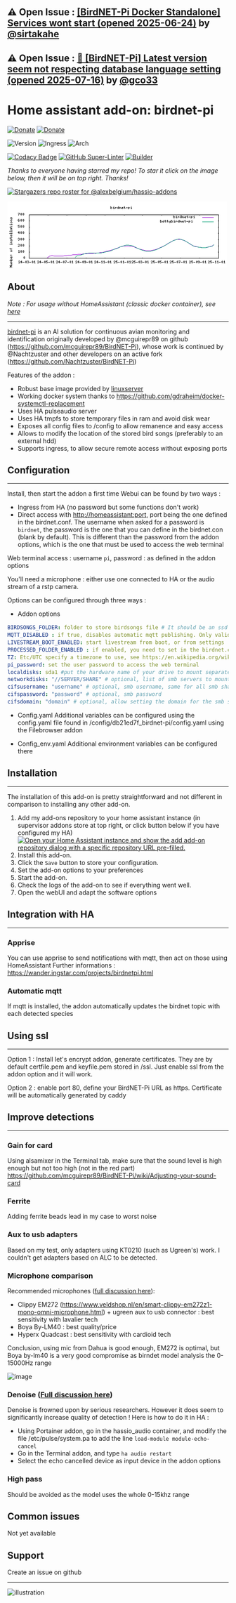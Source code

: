 ## &#9888; Open Issue : [[BirdNET-Pi Docker Standalone] Services wont start (opened 2025-06-24)](https://github.com/alexbelgium/hassio-addons/issues/1927) by [@sirtakahe](https://github.com/sirtakahe)
## &#9888; Open Issue : [🐛 [BirdNET-Pi] Latest version seem not respecting database language setting (opened 2025-07-16)](https://github.com/alexbelgium/hassio-addons/issues/1963) by [@gco33](https://github.com/gco33)

# Home assistant add-on: birdnet-pi

[![Donate][donation-badge]](https://www.buymeacoffee.com/alexbelgium)
[![Donate][paypal-badge]](https://www.paypal.com/donate/?hosted_button_id=DZFULJZTP3UQA)

![Version](https://img.shields.io/badge/dynamic/json?label=Version&query=%24.version&url=https%3A%2F%2Fraw.githubusercontent.com%2Falexbelgium%2Fhassio-addons%2Fmaster%2Fbirdnet-pi%2Fconfig.json)
![Ingress](https://img.shields.io/badge/dynamic/json?label=Ingress&query=%24.ingress&url=https%3A%2F%2Fraw.githubusercontent.com%2Falexbelgium%2Fhassio-addons%2Fmaster%2Fbirdnet-pi%2Fconfig.json)
![Arch](https://img.shields.io/badge/dynamic/json?color=success&label=Arch&query=%24.arch&url=https%3A%2F%2Fraw.githubusercontent.com%2Falexbelgium%2Fhassio-addons%2Fmaster%2Fbirdnet-pi%2Fconfig.json)

[![Codacy Badge](https://app.codacy.com/project/badge/Grade/9c6cf10bdbba45ecb202d7f579b5be0e)](https://www.codacy.com/gh/alexbelgium/hassio-addons/dashboard?utm_source=github.com&utm_medium=referral&utm_content=alexbelgium/hassio-addons&utm_campaign=Badge_Grade)
[![GitHub Super-Linter](https://img.shields.io/github/actions/workflow/status/alexbelgium/hassio-addons/weekly-supelinter.yaml?label=Lint%20code%20base)](https://github.com/alexbelgium/hassio-addons/actions/workflows/weekly-supelinter.yaml)
[![Builder](https://img.shields.io/github/actions/workflow/status/alexbelgium/hassio-addons/onpush_builder.yaml?label=Builder)](https://github.com/alexbelgium/hassio-addons/actions/workflows/onpush_builder.yaml)

[donation-badge]: https://img.shields.io/badge/Buy%20me%20a%20coffee%20(no%20paypal)-%23d32f2f?logo=buy-me-a-coffee&style=flat&logoColor=white
[paypal-badge]: https://img.shields.io/badge/Buy%20me%20a%20coffee%20with%20Paypal-0070BA?logo=paypal&style=flat&logoColor=white

_Thanks to everyone having starred my repo! To star it click on the image below, then it will be on top right. Thanks!_

[![Stargazers repo roster for @alexbelgium/hassio-addons](https://raw.githubusercontent.com/alexbelgium/hassio-addons/master/.github/stars2.svg)](https://github.com/alexbelgium/hassio-addons/stargazers)

![downloads evolution](https://raw.githubusercontent.com/alexbelgium/hassio-addons/master/birdnet-pi/stats.png)

## About

_Note : For usage without HomeAssistant (classic docker container), see [here](https://github.com/alexbelgium/hassio-addons/blob/master/birdnet-pi/README_standalone.md)_

---

[birdnet-pi](https://github.com/Nachtzuster/BirdNET-Pi) is an AI solution for continuous avian monitoring and identification originally developed by @mcguirepr89 on github (https://github.com/mcguirepr89/BirdNET-Pi), whose work is continued by @Nachtzuster and other developers on an active fork (https://github.com/Nachtzuster/BirdNET-Pi)

Features of the addon :
- Robust base image provided by [linuxserver](https://github.com/linuxserver/docker-baseimage-debian)
- Working docker system thanks to https://github.com/gdraheim/docker-systemctl-replacement
- Uses HA pulseaudio server
- Uses HA tmpfs to store temporary files in ram and avoid disk wear
- Exposes all config files to /config to allow remanence and easy access
- Allows to modify the location of the stored bird songs (preferably to an external hdd)
- Supports ingress, to allow secure remote access without exposing ports

## Configuration

---

Install, then start the addon a first time
Webui can be found by two ways :
- Ingress from HA (no password but some functions don't work)
- Direct access with <http://homeassistant:port>, port being the one defined in the birdnet.conf. The username when asked for a password is `birdnet`, the password is the one that you can define in the birdnet.con (blank by default). This is different than the password from the addon options, which is the one that must be used to access the web terminal

Web terminal access : username `pi`, password : as defined in the addon options

You'll need a microphone : either use one connected to HA or the audio stream of a rstp camera.

Options can be configured through three ways :

- Addon options

```yaml
BIRDSONGS_FOLDER: folder to store birdsongs file # It should be an ssd if you want to avoid clogging of analysis
MQTT_DISABLED : if true, disables automatic mqtt publishing. Only valid if there is a local broker already available
LIVESTREAM_BOOT_ENABLED: start livestream from boot, or from settings
PROCESSED_FOLDER_ENABLED : if enabled, you need to set in the birdnet.conf (or the setting of birdnet) the number of last wav files that will be saved in the temporary folder "/tmp/Processed" within the tmpfs (so no disk wear) in case you want to retrieve them. This amount can be adapted from the addon options
TZ: Etc/UTC specify a timezone to use, see https://en.wikipedia.org/wiki/List_of_tz_database_time_zones#List
pi_password: set the user password to access the web terminal
localdisks: sda1 #put the hardware name of your drive to mount separated by commas, or its label. ex. sda1, sdb1, MYNAS...
networkdisks: "//SERVER/SHARE" # optional, list of smb servers to mount, separated by commas
cifsusername: "username" # optional, smb username, same for all smb shares
cifspassword: "password" # optional, smb password
cifsdomain: "domain" # optional, allow setting the domain for the smb share
```

- Config.yaml
Additional variables can be configured using the config.yaml file found in /config/db21ed7f_birdnet-pi/config.yaml using the Filebrowser addon

- Config_env.yaml
Additional environment variables can be configured there

## Installation

---

The installation of this add-on is pretty straightforward and not different in comparison to installing any other add-on.

1. Add my add-ons repository to your home assistant instance (in supervisor addons store at top right, or click button below if you have configured my HA)
   [![Open your Home Assistant instance and show the add add-on repository dialog with a specific repository URL pre-filled.](https://my.home-assistant.io/badges/supervisor_add_addon_repository.svg)](https://my.home-assistant.io/redirect/supervisor_add_addon_repository/?repository_url=https%3A%2F%2Fgithub.com%2Falexbelgium%2Fhassio-addons)
1. Install this add-on.
1. Click the `Save` button to store your configuration.
1. Set the add-on options to your preferences
1. Start the add-on.
1. Check the logs of the add-on to see if everything went well.
1. Open the webUI and adapt the software options

## Integration with HA

---
### Apprise

You can use apprise to send notifications with mqtt, then act on those using HomeAssistant
Further informations : https://wander.ingstar.com/projects/birdnetpi.html

### Automatic mqtt

If mqtt is installed, the addon automatically updates the birdnet topic with each detected species

## Using ssl

---

Option 1 : Install let's encrypt addon, generate certificates. They are by default certfile.pem and keyfile.pem stored in /ssl. Just enable ssl from the addon option and it will work.

Option 2 : enable port 80, define your BirdNET-Pi URL as https. Certificate will be automatically generated by caddy

## Improve detections

---

### Gain for card

Using alsamixer in the Terminal tab, make sure that the sound level is high enough but not too high (not in the red part)
https://github.com/mcguirepr89/BirdNET-Pi/wiki/Adjusting-your-sound-card

### Ferrite

Adding ferrite beads lead in my case to worst noise

### Aux to usb adapters

Based on my test, only adapters using KT0210 (such as Ugreen's) work. I couldn't get adapters based on ALC to be detected.

### Microphone comparison

Recommended microphones ([full discussion here](https://github.com/mcguirepr89/BirdNET-Pi/discussions/39)):
- Clippy EM272 (https://www.veldshop.nl/en/smart-clippy-em272z1-mono-omni-microphone.html) + ugreen aux to usb connector : best sensitivity with lavalier tech
- Boya By-LM40 : best quality/price
- Hyperx Quadcast : best sensitivity with cardioid tech

Conclusion, using mic from Dahua is good enough, EM272 is optimal, but Boya by-lm40 is a very good compromise as birndet model analysis the 0-15000Hz range

![image](https://github.com/alexbelgium/hassio-addons/assets/44178713/df992b79-7171-4f73-b0c0-55eb4256cd5b)

### Denoise ([Full discussion here](https://github.com/mcguirepr89/BirdNET-Pi/discussions/597))

Denoise is frowned upon by serious researchers. However it does seem to significantly increase quality of detection ! Here is how to do it in HA :
- Using Portainer addon, go in the hassio_audio container, and modify the file /etc/pulse/system.pa to add the line `load-module module-echo-cancel`
- Go in the Terminal addon, and type `ha audio restart`
- Select the echo cancelled device as input device in the addon options

### High pass

Should be avoided as the model uses the whole 0-15khz range

## Common issues

Not yet available

## Support

Create an issue on github

---

![illustration](https://raw.githubusercontent.com/tphakala/birdnet-pi/main/doc/birdnet-pi-dashboard.webp)
